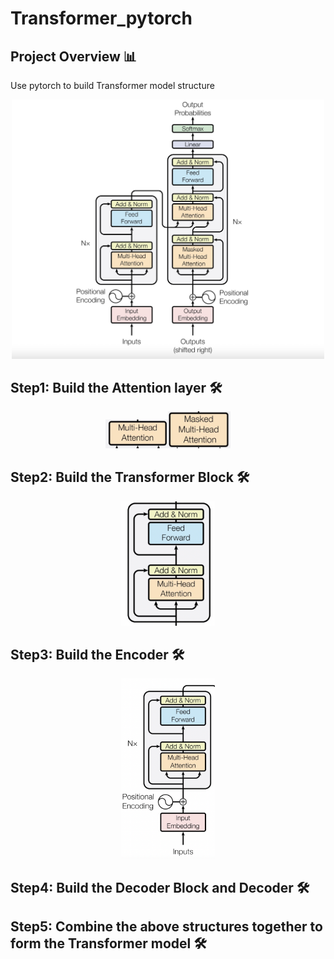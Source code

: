 # Transformer_pytorch


## Project Overview 📊
Use pytorch to build Transformer model structure
<div align="center">
  <img src="images/Transformer.png" width="500" />
</div>

## Step1: Build the Attention layer 🛠️
<div align="center">
  <img src="images/Attention2.png" width="100" /><img src="images/Attention.png" width="100" />
</div>

## Step2: Build the Transformer Block 🛠️
<div align="center">
  <img src="images/TransformerBlock.png" width="150" />
</div>

## Step3: Build the Encoder 🛠️
<div align="center">
  <img src="images/Encoder.png" width="150" />
</div>


## Step4: Build the Decoder Block and Decoder 🛠️


## Step5: Combine the above structures together to form the Transformer model 🛠️







